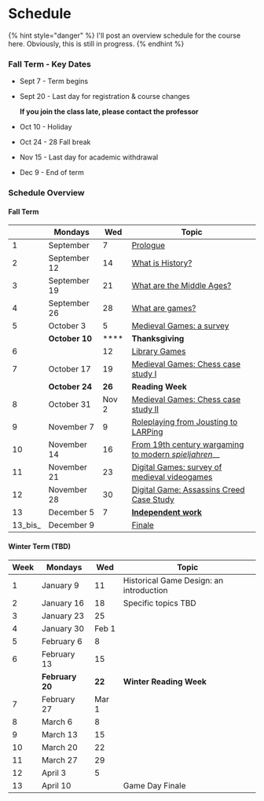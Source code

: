 # Schedule

{% hint style="danger" %}
I'll post an overview schedule for the course here. Obviously, this is still in progress.&#x20;
{% endhint %}

### Fall Term - Key Dates

* Sept 7 - Term begins
*   Sept 20 - Last day for registration & course changes&#x20;

    **If you join the class late, please contact the professor**
* Oct 10 - Holiday
* Oct 24 - 28 Fall break
* Nov 15 - Last day for academic withdrawal
* Dec 9 - End of term

### Schedule Overview

#### Fall Term

|         | Mondays        | Wed    | Topic                                                                                                                              |
| ------- | -------------- | ------ | ---------------------------------------------------------------------------------------------------------------------------------- |
| 1       | September      | 7      | [Prologue](../../pregame/welcome.md)                                                                                               |
| 2       | September 12   | 14     | [What is History?](../../hgstoolkit/what-is-history.md)                                                                            |
| 3       | September 19   | 21     | [What are the Middle Ages?](../../fundamentals/what-are-the-middle-ages.md)                                                        |
| 4       | September 26   | 28     | [What are games?](../../fundamentals/what-are-games.md)                                                                            |
| 5       | October 3      | 5      | [Medieval Games: a survey](../../historical-games-studies/medieval-games.md)                                                       |
|         | **October 10** | ****   | **Thanksgiving**                                                                                                                   |
| 6       |                | 12     | [Library Games](../../historical-games-studies/library-games.md)                                                                   |
| 7       | October 17     | 19     | [Medieval Games: Chess case study I](../../historical-games-studies/case-study-chess-i.md)                                         |
|         | **October 24** | **26** | **Reading Week**                                                                                                                   |
| 8       | October 31     | Nov 2  | [Medieval Games: Chess case study II](../../historical-games-studies/case-study-chess-ii.md)                                       |
| 9       | November 7     |  9     | [Roleplaying from Jousting to LARPing](../../historical-games-studies/roleplaying-from-jousting-to-larping.md)                     |
| 10      | November 14    | 16     | [From 19th century wargaming to modern _spieljahren_](../../historical-games-studies/from-19th-wargaming-to-modern-eurogames.md)__ |
| 11      | November 21    | 23     | [Digital Games: survey of medieval videogames](../../historical-games-studies/digital-games-survey-of-medieval-videogames.md)      |
| 12      | November 28    | 30     | [Digital Game: Assassins Creed Case Study](../../historical-games-studies/digital-game-case-study-assassins-creed.md)              |
| 13      | December 5     | 7      | ****[**Independent work**](../../historical-games-studies/independent-work.md)****                                                 |
| 13_bis_ | December 9     |        | [Finale](../../historical-games-studies/finale.md)                                                                                 |

#### Winter Term (TBD)

| Week | Mondays         | Wed    | Topic                                   |
| ---- | --------------- | ------ | --------------------------------------- |
| 1    | January 9       | 11     | Historical Game Design: an introduction |
| 2    | January 16      | 18     | Specific topics TBD                     |
| 3    | January 23      | 25     |                                         |
| 4    | January 30      | Feb 1  |                                         |
| 5    | February 6      | 8      |                                         |
| 6    | February 13     | 15     |                                         |
|      | **February 20** | **22** | **Winter Reading Week**                 |
| 7    | February 27     | Mar 1  |                                         |
| 8    | March 6         | 8      |                                         |
| 9    | March 13        | 15     |                                         |
| 10   | March 20        | 22     |                                         |
| 11   | March 27        | 29     |                                         |
| 12   | April 3         | 5      |                                         |
| 13   | April 10        |        | Game Day Finale                         |
